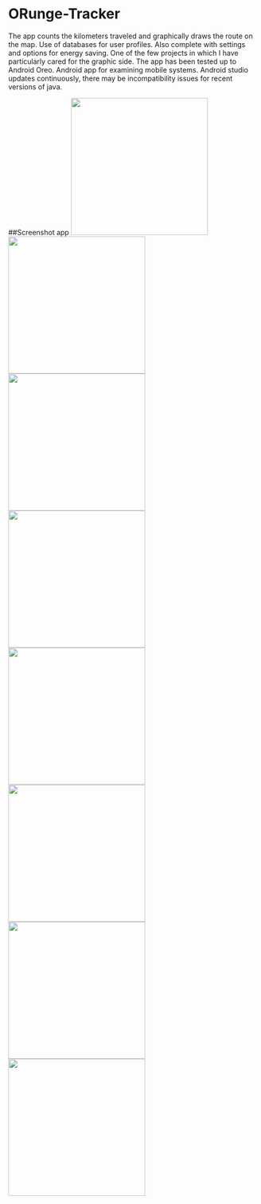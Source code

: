 # ORunge-Tracker
The app counts the kilometers traveled and graphically draws the route on the map. Use of databases for user profiles. Also complete with settings and options for energy saving. One of the few projects in which I have particularly cared for the graphic side. The app has been tested up to Android Oreo.
Android app for examining mobile systems. 
Android studio updates continuously, there may be incompatibility issues for recent versions of java.

##Screenshot app
<img src="application%20screenshot/main_menu.jpg" width="275"> <img src="application%20screenshot/profile_menu.jpg" width="275"> <img src="application%20screenshot/profile_stats_1.jpg" width="275"> <img src="application%20screenshot/profile_stats_2.jpg" width="275"> <img src="application%20screenshot/start_session.jpg" width="275"> <img src="application%20screenshot/settings_menu_1.jpg" width="275"> <img src="application%20screenshot/settings_menu_2.jpg" width="275"> <img src="application%20screenshot/notify_window.jpg" width="275">
